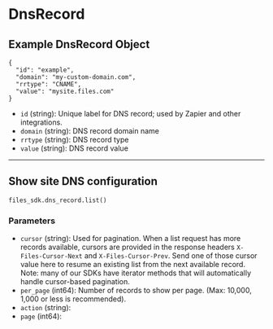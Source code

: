 # DnsRecord

## Example DnsRecord Object

```
{
  "id": "example",
  "domain": "my-custom-domain.com",
  "rrtype": "CNAME",
  "value": "mysite.files.com"
}
```

* `id` (string): Unique label for DNS record; used by Zapier and other integrations.
* `domain` (string): DNS record domain name
* `rrtype` (string): DNS record type
* `value` (string): DNS record value


---

## Show site DNS configuration

```
files_sdk.dns_record.list()
```

### Parameters

* `cursor` (string): Used for pagination.  When a list request has more records available, cursors are provided in the response headers `X-Files-Cursor-Next` and `X-Files-Cursor-Prev`.  Send one of those cursor value here to resume an existing list from the next available record.  Note: many of our SDKs have iterator methods that will automatically handle cursor-based pagination.
* `per_page` (int64): Number of records to show per page.  (Max: 10,000, 1,000 or less is recommended).
* `action` (string): 
* `page` (int64): 
